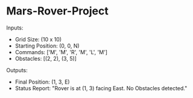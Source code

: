# Mars-Rover-Project

Inputs:
- Grid Size: (10 x 10)
- Starting Position: (0, 0, N)
- Commands: ['M', 'M', 'R', 'M', 'L', 'M']
- Obstacles: [(2, 2), (3, 5)]

Outputs:
- Final Position: (1, 3, E)
- Status Report: "Rover is at (1, 3) facing East. No Obstacles detected."
